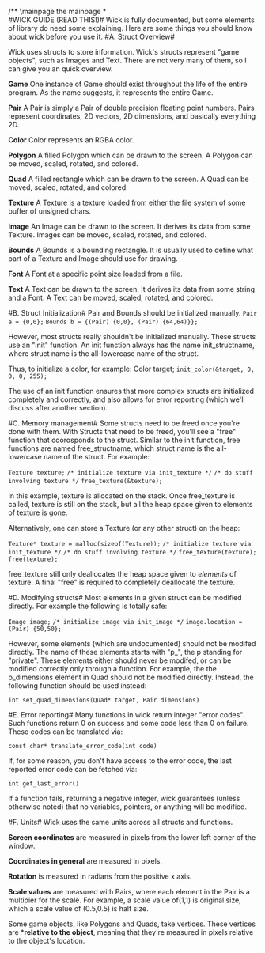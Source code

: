 /** \mainpage the mainpage *\
#WICK GUIDE (READ THIS!)#
Wick is fully documented, but some elements of library do need some explaining. Here are some things you should know about wick before you use it.
#A. Struct Overview#

Wick uses structs to store information. Wick's structs represent "game objects", such as Images and Text. There are not very many of them, so I can give you an quick overview.

**Game**
One instance of Game should exist throughout the life of the entire program. As the name suggests, it represents the entire Game. 

**Pair**
A Pair is simply a Pair of double precision floating point numbers. Pairs represent coordinates, 2D vectors, 2D dimensions, and basically everything 2D.

**Color**
Color represents an RGBA color.

**Polygon**
A filled Polygon which can be drawn to the screen. A Polygon can be moved, scaled, rotated, and colored.

**Quad**
A filled rectangle which can be drawn to the screen. A Quad can be moved, scaled, rotated, and colored. 

**Texture**
A Texture is a texture loaded from either the file system of some buffer of unsigned chars. 

**Image**
An Image can be drawn to the screen. It derives its data from some Texture. Images can be moved, scaled, rotated, and colored.

**Bounds**
A Bounds is a bounding rectangle. It is usually used to define what part of a Texture and Image should use for drawing.

**Font**
A Font at a specific point size loaded from a file.

**Text**
A Text can be drawn to the screen. It derives its data from some string and a Font. A Text can be moved, scaled, rotated, and colored.

#B. Struct Initialization#
Pair and Bounds should be initialized manually.
`Pair a = {0,0};`
`Bounds b = {(Pair) {0,0}, (Pair) {64,64)}};` 

However, most structs really shouldn't be initialized manually. These structs use an "init" function. An init function always has the name init_structname, where struct name is the all-lowercase name of the struct. 

Thus, to initialize a color, for example:
Color target;
`init_color(&target, 0, 0, 0, 255);` 

The use of an init function ensures that more complex structs are initialized completely and correctly, and also allows for error reporting (which we'll discuss after another section).

#C. Memory management#
Some structs need to be freed once you're done with them. With Structs that need to be freed, you'll see a "free" function that coorosponds to the struct. Similar to the init function, free functions are named free_structname, which struct name is the all-lowercase name of the struct. For example:

`Texture texture;`
`/* initialize texture via init_texture */`
`/* do stuff involving texture */`
`free_texture(&texture);`

In this example, texture is allocated on the stack. Once free_texture is called, texture is still on the stack, but all the heap space given to elements of texture is gone. 

Alternatively, one can store a Texture (or any other struct) on the heap:

`Texture* texture = malloc(sizeof(Texture));`
`/* initialize texture via init_texture */`
`/* do stuff involving texture */`
`free_texture(texture);`
`free(texture);`

free_texture still only deallocates the heap space given to *elements* of texture. A final "free" is required to completely deallocate the texture.

#D. Modifying structs#
Most elements in a given struct can be modified directly. For example the following is totally safe:

`Image image;`
`/* initialize image via init_image */`
`image.location = (Pair) {50,50};`

However, some elements (which are undocumented) should not be modifed directly. The name of these elements starts with "p_", the p standing for "private". These elements either should never be modifed, or can be modified correctly only through a function. For example, the the p_dimensions element in Quad should not be modified directly. Instead, the following function should be used instead:

`int set_quad_dimensions(Quad* target, Pair dimensions)`

#E. Error reporting#
Many functions in wick return integer "error codes". Such functions return 0 on success and some code less than 0 on failure. These codes can be translated via:

`const char* translate_error_code(int code)`

If, for some reason, you don't have access to the error code, the last reported error code can be fetched via:

`int get_last_error()`

If a function fails, returning a negative integer, wick guarantees (unless otherwise noted) that no variables, pointers, or anything will be modified. 

#F. Units#
Wick uses the same units across all structs and functions.

**Screen coordinates** are measured in pixels from the lower left corner of the window.

**Coordinates in general** are measured in pixels.

**Rotation** is measured in radians from the positive x axis.

**Scale values** are measured with Pairs, where each element in the Pair is a multipier for the scale. For example, a scale value of(1,1) is original size, which a scale value of (0.5,0.5) is half size.

Some game objects, like Polygons and Quads, take vertices. These vertices are ***relative to the object**, meaning that they're measured in pixels relative to the object's location.
